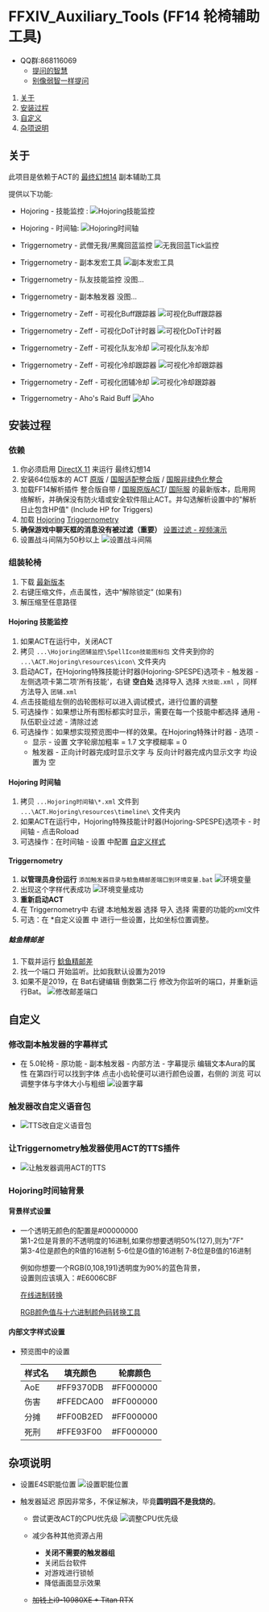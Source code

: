 # FFXIV_Auxiliary_Tools (FF14 轮椅辅助工具)

* QQ群:868116069
  * [提问的智慧](https://github.com/ryanhanwu/How-To-Ask-Questions-The-Smart-Way/blob/master/README-zh_CN.md)
  * [别像弱智一样提问](https://github.com/dogfight360/Stop-Ask-Questions-The-Stupid-Ways/blob/master/README.md)

1. [关于](#关于)
1. [安装过程](#安装过程)
1. [自定义](#自定义)
1. [杂项说明](#杂项说明)

## 关于

此项目是依赖于ACT的 [最终幻想14](http://ff.sdo.com/) 副本辅助工具

提供以下功能:

* Hojoring - 技能监控 :
  ![Hojoring技能监控](screenshots/Hojoring技能监控.png)

* Hojoring - 时间轴:
  ![Hojoring时间轴](screenshots/Hojoring时间轴.png)
  
* Triggernometry - 武僧无我/黑魔回蓝监控
  ![无我回蓝Tick监控](screenshots/无我回蓝Tick监控.gif)

* Triggernometry - 副本发宏工具
  ![副本发宏工具](screenshots/副本发宏工具.gif)

* Triggernometry - 队友技能监控
  没图...
* Triggernometry - 副本触发器
  没图...
* Triggernometry - Zeff - 可视化Buff跟踪器
  ![可视化Buff跟踪器](screenshots/可视化Buff跟踪器.png)

* Triggernometry - Zeff - 可视化DoT计时器
  ![可视化DoT计时器](screenshots/可视化DoT计时器.png)

* Triggernometry - Zeff - 可视化队友冷却
  ![可视化队友冷却](screenshots/可视化队友冷却.png)

* Triggernometry - Zeff - 可视化冷却跟踪器
  ![可视化冷却跟踪器](screenshots/可视化冷却跟踪器.png)

* Triggernometry - Zeff - 可视化团辅冷却
  ![可视化冷却跟踪器](screenshots/可视化团辅冷却.png)

* Triggernometry - Aho's Raid Buff
  ![Aho](screenshots/Aho.png)

## 安装过程

### 依赖

1. 你必须启用 [DirectX 11](https://support.microsoft.com/zh-cn/help/179113/how-to-install-the-latest-version-of-directx) 来运行 最终幻想14
1. 安装64位版本的 ACT
[原版](http://advancedcombattracker.com/) /
[国服适配整合版](https://nga.178.com/read.php?tid=17412506) /
[国服非绿色化整合](https://nga.178.com/read.php?tid=19019884)
1. 加载FF14解析插件 整合版自带 /
[国服原版ACT](https://github.com/TundraWork/FFXIV_ACT_Plugin_CN/releases)/
[国际服](https://github.com/ravahn/FFXIV_ACT_Plugin/releases/latest)
的最新版本，启用网络解析，并确保没有防火墙或安全软件阻止ACT。并勾选解析设置中的"解析日止包含HP值" (Include HP for Triggers)
1. 加载 [Hojoring](https://github.com/anoyetta/ACT.Hojoring)
[Triggernometry](https://github.com/paissaheavyindustriesTriggernometry)
1. **确保游戏中聊天框的消息没有被过滤（重要）**
[设置过滤 - 视频演示](https://www.bilibili.com/video/av83704576/)
1. 设置战斗间隔为50秒以上
![设置战斗间隔](screenshots/设置战斗间隔.png)

### 组装轮椅

1. 下载 [最新版本](https://github.com/553469159/FFXIV_Auxiliary_Tools/archive/master.zip)
1. 右键压缩文件，点击属性，选中“解除锁定” (如果有)
1. 解压缩至任意路径

#### Hojoring 技能监控

1. 如果ACT在运行中，关闭ACT
1. 拷贝 `...\Hojoring团辅监控\SpellIcon技能图标包` 文件夹到你的 `...\ACT.Hojoring\resources\icon\` 文件夹内
1. 启动ACT，在Hojoring特殊技能计时器(Hojoring-SPESPE)选项卡 - 触发器 - 左侧选项卡第二项'所有技能'，右键 **空白处** 选择导入 选择 `大技能.xml` ，同样方法导入 `团辅.xml`
1. 点击技能组左侧的齿轮图标可以进入调试模式，进行位置的调整
1. 可选操作：如果想让所有图标都实时显示，需要在每一个技能中都选择 通用 - 队伍职业过滤 - 清除过滤
1. 可选操作：如果想实现预览图中一样的效果。在Hojoring特殊计时器 - 选项 -
    * 显示 - 设置 文字轮廓加粗率 = 1.7 文字模糊率 = 0
    * 触发器 - 正向计时器完成时显示文字 与 反向计时器完成内显示文字 均设置为 空

#### Hojoring 时间轴

1. 拷贝 `...Hojoring时间轴\*.xml` 文件到 `...\ACT.Hojoring\resources\timeline\` 文件夹内
1. 如果ACT在运行中，Hojoring特殊技能计时器(Hojoring-SPESPE)选项卡 - 时间轴 - 点击Roload
1. 可选操作：在时间轴 - 设置 中配置 [自定义样式](#背景样式设置)

#### Triggernometry

1. **以管理员身份运行** `添加触发器目录与鲶鱼精邮差端口到环境变量.bat`
  ![环境变量](screenshots/环境变量.png)
1. 出现这个字样代表成功
  ![环境变量成功](screenshots/环境变量成功.png)
1. **重新启动ACT**
1. 在 Triggernometry中 右键 本地触发器 选择 导入 选择 需要的功能的xml文件
1. 可选：在 *自定义设置 中 进行一些设置，比如坐标位置调整。

##### 鲶鱼精邮差

1. 下载并运行 [鲶鱼精邮差](https://nga.178.com/read.php?tid=19724323)
1. 找一个端口 开始监听。比如我默认设置为2019
1. 如果不是2019，在 Bat右键编辑 倒数第二行 修改为你监听的端口，并重新运行Bat。
  ![修改邮差端口](screenshots/修改邮差端口.png)

## 自定义

### 修改副本触发器的字幕样式

* 在 5.0轮椅 - 原功能 - 副本触发器 - 内部方法 - 字幕提示 编辑文本Aura的属性 在第四行可以找到字体 点击小齿轮便可以进行颜色设置，右侧的 浏览 可以调整字体与字体大小与粗细
  ![设置字幕](screenshots/设置字幕.png)

### 触发器改自定义语音包

* ![TTS改自定义语音包](screenshots/TTS改自定义语音包.gif)

### 让Triggernometry触发器使用ACT的TTS插件

* ![让触发器调用ACT的TTS](screenshots/让触发器调用ACT的TTS.gif)

### Hojoring时间轴背景

#### 背景样式设置

* 一个透明无颜色的配置是#00000000  
  第1-2位是背景的不透明度的16进制,如果你想要透明50%(127),则为"7F"  
  第3-4位是颜色的R值的16进制  5-6位是G值的16进制 7-8位是B值的16进制  

  例如你想要一个RGB(0,108,191)透明度为90%的蓝色背景，  
  设置则应该填入：#E6006CBF  

  [在线进制转换](https://tool.oschina.net/hexconvert/)

  [RGB颜色值与十六进制颜色码转换工具](https://www.sioe.cn/yingyong/yanse-rgb-16/)

#### 内部文字样式设置

* 预览图中的设置

  | 样式名 | 填充颜色  | 轮廓颜色  |
  |--------|-----------|-----------|
  | AoE    | #FF9370DB | #FF000000 |
  | 伤害   | #FFEDCA00 | #FF000000 |
  | 分摊   | #FF00B2ED | #FF000000 |
  | 死刑   | #FFE93F00 | #FF000000 |

## 杂项说明

* 设置E4S职能位置
  ![设置职能位置](screenshots/设置职能位置.gif)

* 触发器延迟 原因非常多，不保证解决，毕竟**圆明园不是我烧的**。

  * 尝试更改ACT的CPU优先级
    ![调整CPU优先级](screenshots/调整CPU优先级.jpg)

  * 减少各种其他资源占用
    * **关闭不需要的触发器组**
    * 关闭后台软件
    * 对游戏进行锁帧
    * 降低画面显示效果

  * ~~加钱上i9-10980XE + Titan RTX~~
